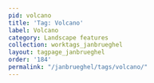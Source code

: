 ```yaml
---
pid: volcano
title: 'Tag: Volcano'
label: Volcano
category: Landscape features
collection: worktags_janbrueghel
layout: tagpage_janbrueghel
order: '184'
permalink: "/janbrueghel/tags/volcano/"
---
```

